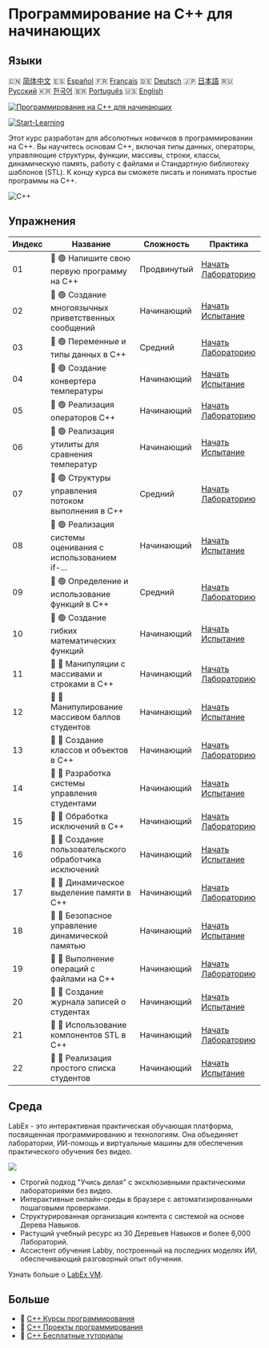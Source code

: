 # Программирование на C++ для начинающих

## Языки

🇨🇳 [简体中文](README_zh.md) 🇪🇸 [Español](README_es.md) 🇫🇷 [Français](README_fr.md) 🇩🇪 [Deutsch](README_de.md) 🇯🇵 [日本語](README_ja.md) 🇷🇺 [Русский](README_ru.md) 🇰🇷 [한국어](README_ko.md) 🇧🇷 [Português](README_pt.md) 🇺🇸 [English](README.md) 

[![Программирование на C++ для начинающих](https://cover-creator.labex.io/cpp-programming-for-beginners.png?lang=ru)](https://labex.io/ru/courses/cpp-programming-for-beginners)

[![Start-Learning](https://img.shields.io/badge/Start-Learning-whitesmoke?style=for-the-badge)](https://labex.io/ru/courses/cpp-programming-for-beginners)

Этот курс разработан для абсолютных новичков в программировании на C++. Вы научитесь основам C++, включая типы данных, операторы, управляющие структуры, функции, массивы, строки, классы, динамическую память, работу с файлами и Стандартную библиотеку шаблонов (STL). К концу курса вы сможете писать и понимать простые программы на C++. 

![C++](https://img.shields.io/badge/C++-whitesmoke?style=for-the-badge&logo=c++)


## Упражнения

|   Индекс | Название                                                    | Сложность   | Практика                                                                                                                     |
|----------|-------------------------------------------------------------|-------------|------------------------------------------------------------------------------------------------------------------------------|
|       01 | 📖 🟢 Напишите свою первую программу на C++                 | Продвинутый | <a target='_blank' href='https://labex.io/ru/tutorials/cpp-write-your-first-c-program-446069'>Начать Лабораторию</a>         |
|       02 | 🎯 🟢 Создание многоязычных приветственных сообщений        | Начинающий  | <a target='_blank' href='https://labex.io/ru/tutorials/cpp-craft-multilingual-greeting-messages-446094'>Начать Испытание</a> |
|       03 | 📖 🟢 Переменные и типы данных в C++                        | Средний     | <a target='_blank' href='https://labex.io/ru/tutorials/cpp-variables-and-data-types-in-c-446078'>Начать Лабораторию</a>      |
|       04 | 🎯 🟢 Создание конвертера температуры                       | Начинающий  | <a target='_blank' href='https://labex.io/ru/tutorials/c-create-a-temperature-converter-446144'>Начать Испытание</a>         |
|       05 | 📖 🟢 Реализация операторов C++                             | Начинающий  | <a target='_blank' href='https://labex.io/ru/tutorials/cpp-implement-c-operators-446084'>Начать Лабораторию</a>              |
|       06 | 🎯 🟢 Реализация утилиты для сравнения температур           | Начинающий  | <a target='_blank' href='https://labex.io/ru/tutorials/implement-temperature-comparison-utility-446145'>Начать Испытание</a> |
|       07 | 📖 🟢 Структуры управления потоком выполнения в C++         | Средний     | <a target='_blank' href='https://labex.io/ru/tutorials/cpp-control-flow-structures-in-c-446083'>Начать Лабораторию</a>       |
|       08 | 🎯 🟢 Реализация системы оценивания с использованием if-... | Начинающий  | <a target='_blank' href='https://labex.io/ru/tutorials/c-implement-grading-system-with-if-else-446149'>Начать Испытание</a>  |
|       09 | 📖 🟢 Определение и использование функций в C++             | Средний     | <a target='_blank' href='https://labex.io/ru/tutorials/cpp-define-and-use-functions-in-c-446080'>Начать Лабораторию</a>      |
|       10 | 🎯 🟢 Создание гибких математических функций                | Начинающий  | <a target='_blank' href='https://labex.io/ru/tutorials/c-create-flexible-math-functions-446161'>Начать Испытание</a>         |
|       11 | 📖 🔵 Манипуляции с массивами и строками в C++              | Начинающий  | <a target='_blank' href='https://labex.io/ru/tutorials/cpp-manipulate-arrays-and-strings-in-c-446085'>Начать Лабораторию</a> |
|       12 | 🎯 🔵 Манипулирование массивом баллов студентов             | Начинающий  | <a target='_blank' href='https://labex.io/ru/tutorials/c-manipulate-student-scores-array-446194'>Начать Испытание</a>        |
|       13 | 📖 🔵 Создание классов и объектов в C++                     | Начинающий  | <a target='_blank' href='https://labex.io/ru/tutorials/cpp-create-classes-and-objects-in-c-446079'>Начать Лабораторию</a>    |
|       14 | 🎯 🔵 Разработка системы управления студентами              | Начинающий  | <a target='_blank' href='https://labex.io/ru/tutorials/cpp-design-a-student-management-system-446288'>Начать Испытание</a>   |
|       15 | 📖 🔵 Обработка исключений в C++                            | Начинающий  | <a target='_blank' href='https://labex.io/ru/tutorials/cpp-handle-exceptions-in-c-446082'>Начать Лабораторию</a>             |
|       16 | 🎯 🔵 Создание пользовательского обработчика исключений     | Начинающий  | <a target='_blank' href='https://labex.io/ru/tutorials/cpp-create-a-custom-exception-handler-446292'>Начать Испытание</a>    |
|       17 | 📖 🔵 Динамическое выделение памяти в C++                   | Начинающий  | <a target='_blank' href='https://labex.io/ru/tutorials/cpp-dynamic-memory-allocation-in-c-446081'>Начать Лабораторию</a>     |
|       18 | 🎯 🔵 Безопасное управление динамической памятью            | Начинающий  | <a target='_blank' href='https://labex.io/ru/tutorials/cpp-manage-dynamic-memory-safely-446299'>Начать Испытание</a>         |
|       19 | 📖 🔵 Выполнение операций с файлами на C++                  | Начинающий  | <a target='_blank' href='https://labex.io/ru/tutorials/cpp-perform-file-operations-in-c-446086'>Начать Лабораторию</a>       |
|       20 | 🎯 🔵 Создание журнала записей о студентах                  | Начинающий  | <a target='_blank' href='https://labex.io/ru/tutorials/cpp-create-a-student-log-file-446297'>Начать Испытание</a>            |
|       21 | 📖 🔵 Использование компонентов STL в C++                   | Начинающий  | <a target='_blank' href='https://labex.io/ru/tutorials/cpp-use-stl-components-in-c-446087'>Начать Лабораторию</a>            |
|       22 | 🎯 🔵 Реализация простого списка студентов                  | Начинающий  | <a target='_blank' href='https://labex.io/ru/tutorials/cpp-implement-a-simple-student-roster-446298'>Начать Испытание</a>    |

## Среда

LabEx - это интерактивная практическая обучающая платформа, посвященная программированию и технологиям. Она объединяет лаборатории, ИИ-помощь и виртуальные машины для обеспечения практического обучения без видео.

![](https://tutorial-screenshot.getvm.io/images/vm-1725247253.png)

- Строгий подход "Учись делая" с эксклюзивными практическими лабораториями без видео.
- Интерактивные онлайн-среды в браузере с автоматизированными пошаговыми проверками.
- Структурированная организация контента с системой на основе Дерева Навыков.
- Растущий учебный ресурс из 30 Деревьев Навыков и более 6,000 Лабораторий.
- Ассистент обучения Labby, построенный на последних моделях ИИ, обеспечивающий разговорный опыт обучения.

Узнать больше о [LabEx VM](https://support.labex.io/using-labex/virtual-machine).

## Больше

- 🔗 [C++ Курсы программирования](https://github.com/labex-labs/awesome-programming-courses)
- 🔗 [C++ Проекты программирования](https://github.com/labex-labs/awesome-programming-projects)
- 🔗 [C++ Бесплатные туториалы](https://github.com/labex-labs/cpp-free-tutorials)

